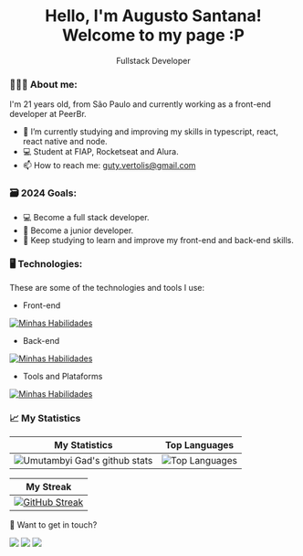 <h1 align='center'>
  Hello, I'm Augusto Santana!
  <br/>
  Welcome to my page :P
</h1>
<p align='center'>
  Fullstack Developer
</p>

### 👨🏻‍💻 About me: 
<p>
  I'm 21 years old, from São Paulo and currently working as a front-end developer at PeerBr.
</p>

- 🌱 I’m currently studying and improving my skills in typescript, react, react native and node.
- 💻 Student at FIAP, Rocketseat and Alura.
- 📫 How to reach me: guty.vertolis@gmail.com


### 🗃️ 2024 Goals:

- 💻 Become a full stack developer.
- 👔 Become a junior developer.
- 🎒 Keep studying to learn and improve my front-end and back-end skills.


### 🖥️ Technologies:

These are some of the technologies and tools I use:

  - Front-end

[![Minhas Habilidades](https://skillicons.dev/icons?i=html,css,js,ts,react,styledcomponents,tailwind,nextjs)](https://skillicons.dev)

  - Back-end

[![Minhas Habilidades](https://skillicons.dev/icons?i=ts,js,nodejs,java,spring)](https://skillicons.dev)

- Tools and Plataforms

[![Minhas Habilidades](https://skillicons.dev/icons?i=git,postman,figma,linux,androidstudio,azure,vscode)](https://skillicons.dev)

### 📈 My Statistics

| My Statistics                                                                                                                                                            | Top Languages                                                                                                                                                                    |
| ------------------------------------------------------------------------------------------------------------------------------------------------------------------------ | ---------------------------------------------------------------------------------------------------------------------------------------------------------------------------------- |
| ![Umutambyi Gad's github stats](https://github-readme-stats.vercel.app/api?username=AugustoCVS&show_icons=true&hide_border=true&count_private=true&theme=jolly) | ![Top Languages](https://github-readme-stats.vercel.app/api/top-langs/?username=AugustoCVS&langs_count=10&count_private=true&hide_border=true&theme=jolly&layout=compact) |


| My Streak                                                                                                                                                             |
| ----------------------------------------------------------------------------------------------------------------------------------------------------------------------- |
| [![GitHub Streak](https://streak-stats.demolab.com/?user=AugustoCVS&theme=jolly)](https://git.io/streak-stats) |


💬 Want to get in touch?

<div>
  <a href="https://www.linkedin.com/in/augusto-santana-18ab15239/" target="_blank"><img src="https://img.shields.io/badge/-LinkedIn-%230077B5?style=for-the-badge&logo=linkedin&logoColor=white" target="_blank"></a>
  <a href="https://api.whatsapp.com/send/?phone=%2B5511952980373&text&app_absent=0" target="_blank"><img src="https://img.shields.io/badge/WhatsApp-25D366?style=for-the-badge&logo=whatsapp&logoColor=white" target="_blank"></a>
  <a href = "mailto:guty.vertolis@gmail.com"><img src="https://img.shields.io/badge/-Gmail-%23333?style=for-the-badge&logo=gmail&logoColor=white" target="_blank"></a>
</div>
<br>
